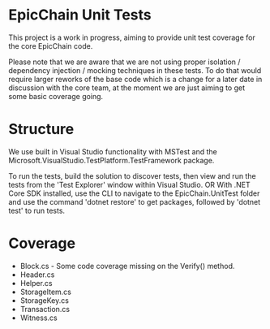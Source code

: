 EpicChain Unit Tests
====================

This project is a work in progress, aiming to provide unit test coverage for the core EpicChain code.

Please note that we are aware that we are not using proper isolation / dependency injection / mocking techniques in these tests. To do that would require larger reworks of the base code which is a change for a later date in discussion with the core team, at the moment we are just aiming to get some basic coverage going.

Structure
====================

We use built in Visual Studio functionality with MSTest and the Microsoft.VisualStudio.TestPlatform.TestFramework package.

To run the tests, build the solution to discover tests, then view and run the tests from the 'Test Explorer' window within Visual Studio.
OR
With .NET Core SDK installed, use the CLI to navigate to the EpicChain.UnitTest folder and use the command 'dotnet restore' to get packages, followed by 'dotnet test' to run tests.

Coverage
====================

* Block.cs - Some code coverage missing on the Verify() method.
* Header.cs
* Helper.cs
* StorageItem.cs
* StorageKey.cs
* Transaction.cs
* Witness.cs
